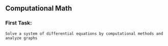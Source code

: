 ## Computational Math
### First Task:
```
Solve a system of differential equations by computational methods and analyze graphs
```
